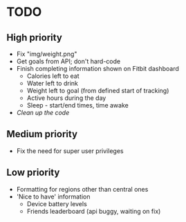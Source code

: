 TODO
==

## High priority
* Fix "img/weight.png"
* Get goals from API; don't hard-code
* Finish completing information shown on Fitbit dashboard
	* Calories left to eat
	* Water left to drink
	* Weight left to goal (from defined start of tracking)
	* Active hours during the day
	* Sleep - start/end times, time awake
* _Clean up the code_

## Medium priority
* Fix the need for super user privileges

## Low priority
* Formatting for regions other than central ones
* 'Nice to have' information
	* Device battery levels
	* Friends leaderboard (api buggy, waiting on fix)
